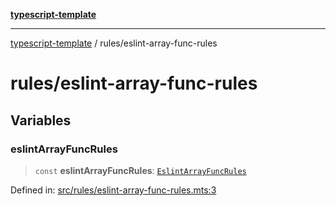 [**typescript-template**](../README.md)

---

[typescript-template](../README.md) / rules/eslint-array-func-rules

# rules/eslint-array-func-rules

## Variables

### eslintArrayFuncRules

> `const` **eslintArrayFuncRules**: [`EslintArrayFuncRules`](../types/rules/eslint-array-func-rules.md#eslintarrayfuncrules)

Defined in: [src/rules/eslint-array-func-rules.mts:3](https://github.com/noshiro-pf/eslint-config-typed/blob/main/src/rules/eslint-array-func-rules.mts#L3)
